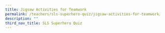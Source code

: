 ```yaml
---
title: Jigsaw Activities for Teamwork
permalink: /teachers/sls-superhero-quiz/jigsaw-activities-for-teamwork/
description: ""
third_nav_title: SLS Superhero Quiz
---
```

